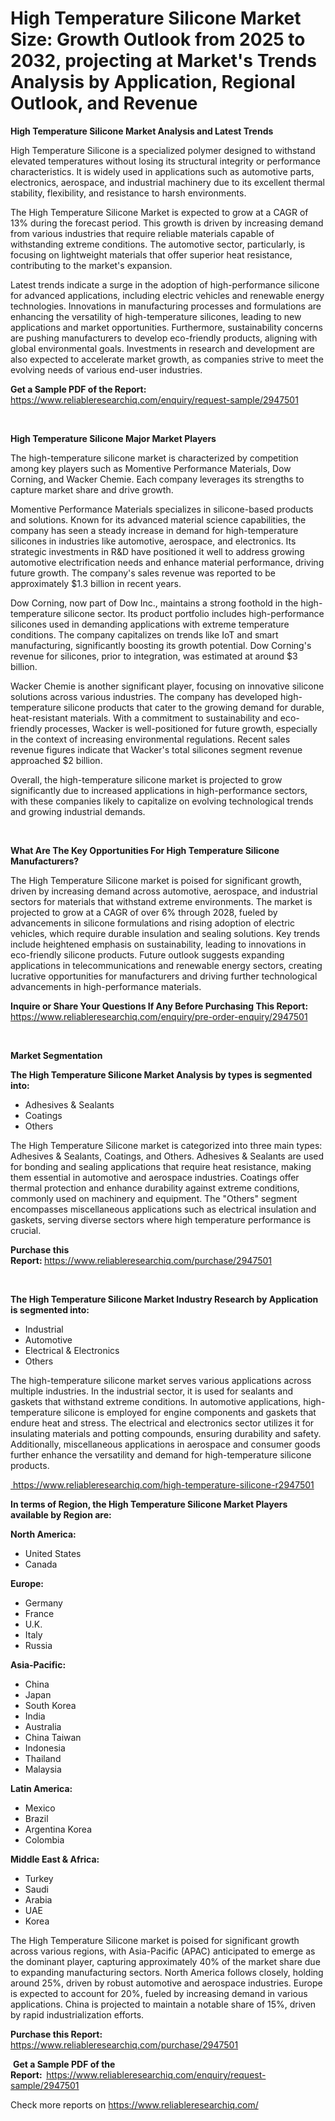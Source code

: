 <p><h1>High Temperature Silicone Market Size: Growth Outlook from 2025 to 2032, projecting at Market's Trends Analysis by Application, Regional Outlook, and Revenue</h1></p><p><strong>High Temperature Silicone Market Analysis and Latest Trends</strong></p>
<p><p>High Temperature Silicone is a specialized polymer designed to withstand elevated temperatures without losing its structural integrity or performance characteristics. It is widely used in applications such as automotive parts, electronics, aerospace, and industrial machinery due to its excellent thermal stability, flexibility, and resistance to harsh environments. </p><p>The High Temperature Silicone Market is expected to grow at a CAGR of 13% during the forecast period. This growth is driven by increasing demand from various industries that require reliable materials capable of withstanding extreme conditions. The automotive sector, particularly, is focusing on lightweight materials that offer superior heat resistance, contributing to the market's expansion.</p><p>Latest trends indicate a surge in the adoption of high-performance silicone for advanced applications, including electric vehicles and renewable energy technologies. Innovations in manufacturing processes and formulations are enhancing the versatility of high-temperature silicones, leading to new applications and market opportunities. Furthermore, sustainability concerns are pushing manufacturers to develop eco-friendly products, aligning with global environmental goals. Investments in research and development are also expected to accelerate market growth, as companies strive to meet the evolving needs of various end-user industries.</p></p>
<p><strong>Get a Sample PDF of the Report:&nbsp;</strong> <a href="https://www.reliableresearchiq.com/enquiry/request-sample/2947501?utm_campaign=3107&utm_medium=2&utm_source=Github&utm_content=ia&utm_term=12032025&utm_id=high-temperature-silicone">https://www.reliableresearchiq.com/enquiry/request-sample/2947501</a></p>
<p>&nbsp;</p>
<p><strong>High Temperature Silicone Major Market Players</strong></p>
<p><p>The high-temperature silicone market is characterized by competition among key players such as Momentive Performance Materials, Dow Corning, and Wacker Chemie. Each company leverages its strengths to capture market share and drive growth.</p><p>Momentive Performance Materials specializes in silicone-based products and solutions. Known for its advanced material science capabilities, the company has seen a steady increase in demand for high-temperature silicones in industries like automotive, aerospace, and electronics. Its strategic investments in R&D have positioned it well to address growing automotive electrification needs and enhance material performance, driving future growth. The company's sales revenue was reported to be approximately $1.3 billion in recent years.</p><p>Dow Corning, now part of Dow Inc., maintains a strong foothold in the high-temperature silicone sector. Its product portfolio includes high-performance silicones used in demanding applications with extreme temperature conditions. The company capitalizes on trends like IoT and smart manufacturing, significantly boosting its growth potential. Dow Corning's revenue for silicones, prior to integration, was estimated at around $3 billion.</p><p>Wacker Chemie is another significant player, focusing on innovative silicone solutions across various industries. The company has developed high-temperature silicone products that cater to the growing demand for durable, heat-resistant materials. With a commitment to sustainability and eco-friendly processes, Wacker is well-positioned for future growth, especially in the context of increasing environmental regulations. Recent sales revenue figures indicate that Wacker's total silicones segment revenue approached $2 billion.</p><p>Overall, the high-temperature silicone market is projected to grow significantly due to increased applications in high-performance sectors, with these companies likely to capitalize on evolving technological trends and growing industrial demands.</p></p>
<p>&nbsp;</p>
<p><strong>What Are The Key Opportunities For High Temperature Silicone Manufacturers?</strong></p>
<p><p>The High Temperature Silicone market is poised for significant growth, driven by increasing demand across automotive, aerospace, and industrial sectors for materials that withstand extreme environments. The market is projected to grow at a CAGR of over 6% through 2028, fueled by advancements in silicone formulations and rising adoption of electric vehicles, which require durable insulation and sealing solutions. Key trends include heightened emphasis on sustainability, leading to innovations in eco-friendly silicone products. Future outlook suggests expanding applications in telecommunications and renewable energy sectors, creating lucrative opportunities for manufacturers and driving further technological advancements in high-performance materials.</p></p>
<p><strong>Inquire or Share Your Questions If Any Before Purchasing This Report:</strong> <a href="https://www.reliableresearchiq.com/enquiry/pre-order-enquiry/2947501?utm_campaign=3107&utm_medium=2&utm_source=Github&utm_content=ia&utm_term=12032025&utm_id=high-temperature-silicone">https://www.reliableresearchiq.com/enquiry/pre-order-enquiry/2947501</a></p>
<p>&nbsp;</p>
<p><strong>Market Segmentation</strong></p>
<p><strong>The High Temperature Silicone Market Analysis by types is segmented into:</strong></p>
<p><ul><li>Adhesives & Sealants</li><li>Coatings</li><li>Others</li></ul></p>
<p><p>The High Temperature Silicone market is categorized into three main types: Adhesives & Sealants, Coatings, and Others. Adhesives & Sealants are used for bonding and sealing applications that require heat resistance, making them essential in automotive and aerospace industries. Coatings offer thermal protection and enhance durability against extreme conditions, commonly used on machinery and equipment. The "Others" segment encompasses miscellaneous applications such as electrical insulation and gaskets, serving diverse sectors where high temperature performance is crucial.</p></p>
<p><strong>Purchase this Report:&nbsp;</strong><a href="https://www.reliableresearchiq.com/purchase/2947501?utm_campaign=3107&utm_medium=2&utm_source=Github&utm_content=ia&utm_term=12032025&utm_id=high-temperature-silicone">https://www.reliableresearchiq.com/purchase/2947501</a></p>
<p>&nbsp;</p>
<p><strong>The High Temperature Silicone Market Industry Research by Application is segmented into:</strong></p>
<p><ul><li>Industrial</li><li>Automotive</li><li>Electrical & Electronics</li><li>Others</li></ul></p>
<p><p>The high-temperature silicone market serves various applications across multiple industries. In the industrial sector, it is used for sealants and gaskets that withstand extreme conditions. In automotive applications, high-temperature silicone is employed for engine components and gaskets that endure heat and stress. The electrical and electronics sector utilizes it for insulating materials and potting compounds, ensuring durability and safety. Additionally, miscellaneous applications in aerospace and consumer goods further enhance the versatility and demand for high-temperature silicone products.</p></p>
<p><a href="https://www.reliableresearchiq.com/high-temperature-silicone-r2947501?utm_campaign=3107&utm_medium=2&utm_source=Github&utm_content=ia&utm_term=12032025&utm_id=high-temperature-silicone">&nbsp;https://www.reliableresearchiq.com/high-temperature-silicone-r2947501</a></p>
<p><strong>In terms of Region, the High Temperature Silicone Market Players available by Region are:</strong></p>
<p>
    <p> <strong> North America: </strong>
        <ul>
            <li>United States</li>
            <li>Canada</li>
        </ul>
        </p> 
    <p> <strong> Europe: </strong>
        <ul>
            <li>Germany</li>
            <li>France</li>
            <li>U.K.</li>
            <li>Italy</li>
            <li>Russia</li>
        </ul>
        </p> 
    <p> <strong> Asia-Pacific: </strong>
        <ul>
            <li>China</li>
            <li>Japan</li>
            <li>South Korea</li>
            <li>India</li>
            <li>Australia</li>
            <li>China Taiwan</li>
            <li>Indonesia</li>
            <li>Thailand</li>
            <li>Malaysia</li>
        </ul>
        </p> 
    <p> <strong> Latin America: </strong>
        <ul>
            <li>Mexico</li>
            <li>Brazil</li>
            <li>Argentina Korea</li>
            <li>Colombia</li>
        </ul>
        </p> 
    <p> <strong> Middle East & Africa: </strong>
        <ul>
            <li>Turkey</li>
            <li>Saudi</li>
            <li>Arabia</li>
            <li>UAE</li>
            <li>Korea</li>
        </ul>
    </p>
    </p>
<p><p>The High Temperature Silicone market is poised for significant growth across various regions, with Asia-Pacific (APAC) anticipated to emerge as the dominant player, capturing approximately 40% of the market share due to expanding manufacturing sectors. North America follows closely, holding around 25%, driven by robust automotive and aerospace industries. Europe is expected to account for 20%, fueled by increasing demand in various applications. China is projected to maintain a notable share of 15%, driven by rapid industrialization efforts.</p></p>
<p><strong>Purchase this Report: </strong><a href="https://www.reliableresearchiq.com/purchase/2947501?utm_campaign=3107&utm_medium=2&utm_source=Github&utm_content=ia&utm_term=12032025&utm_id=high-temperature-silicone">https://www.reliableresearchiq.com/purchase/2947501</a></p>
<p>&nbsp;<strong>Get a Sample PDF of the Report:&nbsp;&nbsp;</strong><a href="https://www.reliableresearchiq.com/enquiry/request-sample/2947501?utm_campaign=3107&utm_medium=2&utm_source=Github&utm_content=ia&utm_term=12032025&utm_id=high-temperature-silicone">https://www.reliableresearchiq.com/enquiry/request-sample/2947501</a></p>
<p><strong></strong></p>
<p>Check more reports on <a href="https://www.reliableresearchiq.com/?utm_campaign=3107&utm_medium=2&utm_source=Github&utm_content=ia&utm_term=12032025&utm_id=high-temperature-silicone">https://www.reliableresearchiq.com/</a></p>